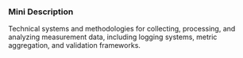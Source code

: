 ### Mini Description

Technical systems and methodologies for collecting, processing, and analyzing measurement data, including logging systems, metric aggregation, and validation frameworks.
